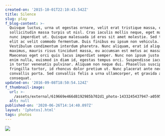 ```yaml
---
created-on: '2015-10-01T22:10:43.542Z'
title: Silence
slug: play
f_blog-content: >-
  Quisque luctus, urna ut egestas ornare, velit erat tristique massa, eget
  sollicitudin massa turpis ut nisl. Cras iaculis mollis neque, eget maximus
  nunc imperdiet ut. Quisque malesuada id eros sit amet molestie. Sed tristique
  elit ac velit commodo fermentum. Duis finibus eu ipsum non vehicula.
  Vestibulum condimentum interdum pharetra. Nunc aliquam, erat id aliquam
  maximus, mauris risus tincidunt massa, eu accumsan est metus ac massa.
  Maecenas eget orci quis lacus imperdiet semper. Nunc non ipsum justo. Aenean
  enim nulla, euismod in diam id, egestas tempus orci. Suspendisse iaculis est
  in tortor venenatis pulvinar. Aliquam non neque dui. Phasellus suscipit
  fringilla tortor, id rhoncus dolor pretium ut. Nunc placerat ante nec
  convallis porta. Sed convallis felis a urna ullamcorper, et gravida ante
  consequat.
updated-on: '2016-09-08T18:50:54.124Z'
f_thumbnail-image:
  url: >-
    /assets/external/619669e466d8192985b702d1_photo-1433245437947-a0595ee87118-square700.jpg
  alt: null
published-on: '2020-06-26T14:14:40.097Z'
layout: '[photos].html'
tags: photos
---
```


![](/assets/external/619669e466d819124cb702a3_photo-1433245437947-a0595ee87118.jpg)
